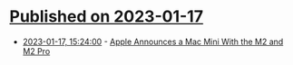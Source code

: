 # [Published on 2023-01-17](index.md)

* [2023-01-17, 15:24:00](https://apple.slashdot.org/story/23/01/17/1524247/apple-announces-a-mac-mini-with-the-m2-and-m2-pro?utm_source=rss1.0mainlinkanon&utm_medium=feed) - [Apple Announces a Mac Mini With the M2 and M2 Pro](https://apple.slashdot.org/story/23/01/17/1524247/apple-announces-a-mac-mini-with-the-m2-and-m2-pro?utm_source=rss1.0mainlinkanon&utm_medium=feed)
